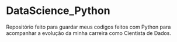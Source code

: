 # DataScience_Python
Repositório feito para guardar meus codigos feitos com Python para acompanhar a evolução da minha carreira como Cientista de Dados.

